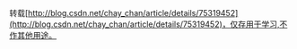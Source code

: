 转载[http://blog.csdn.net/chay_chan/article/details/75319452](http://blog.csdn.net/chay_chan/article/details/75319452)，仅存用于学习,不作其他用途。
